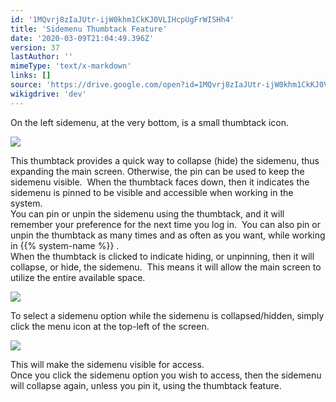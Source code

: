 ```yaml
---
id: '1MQvrj8zIaJUtr-ijW0khm1CkKJ0VLIHcpUgFrWISHh4'
title: 'Sidemenu Thumbtack Feature'
date: '2020-03-09T21:04:49.396Z'
version: 37
lastAuthor: ''
mimeType: 'text/x-markdown'
links: []
source: 'https://drive.google.com/open?id=1MQvrj8zIaJUtr-ijW0khm1CkKJ0VLIHcpUgFrWISHh4'
wikigdrive: 'dev'
---
```

On the left sidemenu, at the very bottom, is a small thumbtack icon.

![](../sidemenu-thumbtack-feature.assets/d7bda7809a374b32cb5edc6f22534c3a.png)

This thumbtack provides a quick way to collapse (hide) the sidemenu, thus expanding the main screen. Otherwise, the pin can be used to keep the sidemenu visible.  When the thumbtack faces down, then it indicates the sidemenu is pinned to be visible and accessible when working in the system.  
You can pin or unpin the sidemenu using the thumbtack, and it will remember your preference for the next time you log in.  You can also pin or unpin the thumbtack as many times and as often as you want, while working in {{% system-name %}} .  
When the thumbtack is clicked to indicate hiding, or unpinning, then it will collapse, or hide, the sidemenu.  This means it will allow the main screen to utilize the entire available space.

![](../sidemenu-thumbtack-feature.assets/4d67f7514067a3409f619952317c6d43.png)

To select a sidemenu option while the sidemenu is collapsed/hidden, simply click the menu icon at the top-left of the screen.   

![](../sidemenu-thumbtack-feature.assets/444bfeb3fab107bf90cadc2efa0da94f.png)

This will make the sidemenu visible for access.  
Once you click the sidemenu option you wish to access, then the sidemenu will collapse again, unless you pin it, using the thumbtack feature.

